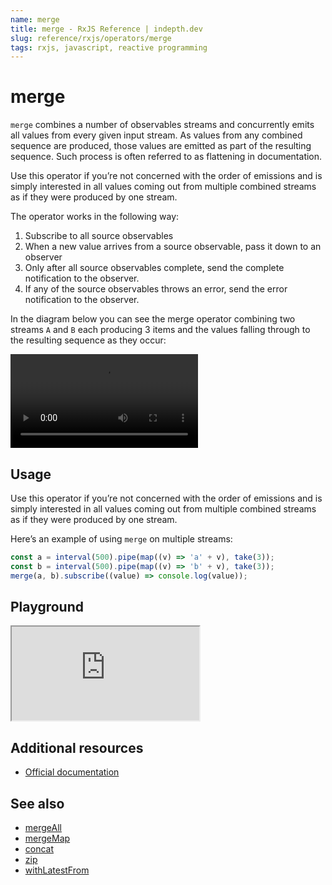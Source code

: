 ```yaml
---
name: merge
title: merge - RxJS Reference | indepth.dev
slug: reference/rxjs/operators/merge
tags: rxjs, javascript, reactive programming
---
```


# merge

`merge` combines a number of observables streams and concurrently emits all values from every given input stream. As values from any combined sequence are produced, those values are emitted as part of the resulting sequence. Such process is often referred to as flattening in documentation.

Use this operator if you’re not concerned with the order of emissions and is simply interested in all values coming out from multiple combined streams as if they were produced by one stream.

The operator works in the following way:
1. Subscribe to all source observables
2. When a new value arrives from a source observable, pass it down to an observer
3. Only after all source observables complete, send the complete notification to the observer.
4. If any of the source observables throws an error, send the error notification to the observer.

In the diagram below you can see the merge operator combining two streams `A` and `B` each producing 3 items and the values falling through to the resulting sequence as they occur:

<video>
    <source src="https://images.indepth.dev/references/rxjs/operators/merge.mp4" type="video/mp4">
</video>

## Usage
Use this operator if you’re not concerned with the order of emissions and is simply interested in all values coming out from multiple combined streams as if they were produced by one stream.

Here’s an example of using `merge` on multiple streams:

```javascript
const a = interval(500).pipe(map((v) => 'a' + v), take(3));
const b = interval(500).pipe(map((v) => 'b' + v), take(3));
merge(a, b).subscribe((value) => console.log(value));
```

## Playground

<iframe src="https://stackblitz.com/edit/indepth-rxjs-merge?embed=1&file=index.ts"></iframe>

## Additional resources

- [Official documentation](https://rxjs.dev/api/operators/merge)

## See also

- [mergeAll](https://indepth.dev/reference/rxjs/operators/merge-all)
- [mergeMap](https://indepth.dev/reference/rxjs/operators/merge-map)
- [concat](https://indepth.dev/reference/rxjs/operators/concat)
- [zip](https://indepth.dev/reference/rxjs/operators/zip)
- [withLatestFrom](https://indepth.dev/reference/rxjs/operators/with-latest-from)
